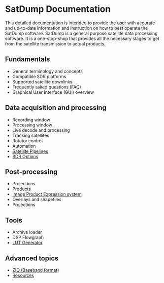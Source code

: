 # SatDump Documentation

This detailed documentation is intended to provide the user with accurate and up-to-date information and instruction on how to best operate the SatDump software. SatDump is a general purpose satellite data processing software. It is a one-stop-shop that provides all the necessary stages to get from the satellite transmission to actual products.

## Fundamentals

* General terminology and concepts
* Compatible SDR platforms
* Supported satellite downlinks
* Frequently asked questions (FAQ)
* Graphical User Interface (GUI) overview

## Data acquisition and processing

* Recording window
* Processing window
* Live decode and processing
* Tracking satellites
* Rotator control
* Automation
* [Satellite Pipelines](Pipelines.md)
* [SDR Options](SDR_Options.md)


## Post-processing

* Projections
* Products
* [Image Product Expression system](ImageProductExpression.md)
* Overlays and shapefiles
* Projections

## Tools

* Archive loader
* DSP Flowgraph
* [LUT Generator](LutGenerator.md)

## Advanced topics

* [ZIQ (Baseband format)](ZIQ.md)
* [Resources](Resources.md)
